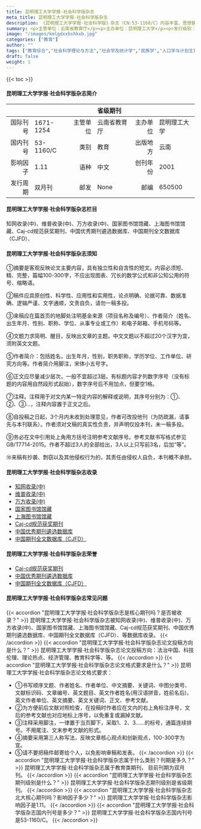 ```yaml
---
title: 昆明理工大学学报·社会科学版杂志
meta_title: 昆明理工大学学报·社会科学版杂志
description: 《昆明理工大学学报·社会科学版》杂志（CN:53-1160/C）内容丰富、思想健康，2001年创刊，目前以双月刊形式发行，刊物对外积极扩大宣传，致力于提高杂志质量与影响。杂志以推动社会科学研究和知识创新为宗旨。该杂志关注社会科学领域的最新研究动态，报道最新的研究成果和学术观点，为学者和研究人员提供一个高质量的学术交流平台。 该杂志的背景与当前教育界强调学术研究和知识创新的大环境密切相关。在全球化和信息化的背景下，学术研究和知识创新的重要性日益凸显，成为推动社会进步和经济发展的重要力量。《昆明理工大学学报·社会科学版》应运而生，目的是整合学校内外的学术资源，搭建一个学术交流平台，推动社会科学研究和知识创新。 《昆明理工大学学报·社会科学版》的内容涵盖了各个社会科学学科领域，包括经济学、管理学、法学、文学、历史学等。杂志设有研究论文、综述文章、专题研究、新书评介等多种栏目，既有来自全球范围内的最新研究成果，也有对具体问题的深入分析和探讨。通过这些内容，读者可以及时了解到各个社会科学学科领域的最新动态，掌握先进的理念和方法，寻找合作机会。
summary: <p>主管单位：云南省教育厅</p><p>主办单位：昆明理工大学</p><p>发行级别：省级期刊</p><p>发行周期：双月刊</p>
image: "/images/kmlgdxxbshkxb.jpg"
categories: ["教育"]
author: ""
tags: ["教育综合","社会科学理论与方法","社会学及统计学","民族学","人口学与计划生育","人才学与劳动科学","教育理论与教育管理","学前教育","初等教育","中等教育","高等教育","职业教育","成人教育与特殊教育","体育",]
draft: false
weight: 1
---
```


{{< toc >}}

#### 昆明理工大学学报·社会科学版杂志简介
|               |                               |               | 省级期刊        |               |                           |
| ------------: | :---------------------------- | ------------: | :---------------------------- | ------------: | :------------------------ |
| 国际刊号      | 1671-1254   | 主管单位      | 云南省教育厅     | 主办单位      | 昆明理工大学     |
| 国内刊号      | 53-1160/C        | 类别          | 教育       | 出版地方      | 云南           |
| 影响因子      | 1.11        | 语种          | 中文             | 创刊年份      | 2001    |
| 发行周期      | 双月刊    | 邮发          | None              | 邮编          | 650500      |

#### 昆明理工大学学报·社会科学版杂志栏目
<span>知网收录(中)</span>、<span>维普收录(中)</span>、<span>万方收录(中)</span>、<span>国家图书馆馆藏</span>、<span>上海图书馆馆藏</span>、<span>Caj-cd规范获奖期刊</span>、<span>中国优秀期刊遴选数据库</span>、<span>中国期刊全文数据库（CJFD）</span>、

#### 昆明理工大学学报·社会科学版杂志须知
<p><p>
	①摘要是客观反映论文主要内容，具有独立性和自含性的短文。内容必须短、精、完整，篇幅100-300字，不应出现图表、冗长的数学公式和非公知公用的符号、缩略语。
</p><p>
	②稿件应具原创性、科学性、应用性和实用性，论点明确、论据可靠、数据准确、逻辑严谨、文字通顺，文责自负，请勿一稿多投。
</p><p>
	③来稿应在篇首页的地脚处注明基金来源（项目名称及编号）、作者简介（姓名、出生年月、性别、职称、学位、从事专业或工作）和电子邮箱、手机号码等。
</p><p>
	④文题力求简明、醒目，反映出文章的主题。中文文题以不超过20个汉字为宜，须附英文文题。
</p><p>
	⑤作者简介：包括姓名，出生年月，性别，职务职称，学历学位、工作单位、研究方向等。作者简介用脚注，宋体小五号字。
</p><p>
	⑥正文应尽量减少层次，一般不宜超过3层。有标题内容才列数字序号（没有标题的内容用自然段形式起始），数字序号后不用加点，但要空1格。
</p><p>
	⑦注释。注释用于对文内某一特定内容的解释或说明，其序号分别为：①、②、③…，注释内容置于正文之后。
</p><p>
	⑧自投稿之日起，3个月内未收到处理意见，作者可改投他刊（为防疏漏，请事先与本刊联系）。作者须对文稿的真实性负责，并声明仅投本刊，未一稿多投。
</p><p>
	⑨务必在文中引用处上角用方括号注明参考文献序号。参考文献书写格式参见GB/T7714-2015。作者不超过3人的全部给出，3人以上只写前3名，后加“等”。
</p><p>
	⑩来稿有抄袭、剽窃以及其他侵权行为的，其责任由侵权人自负，本刊概不承担。
</p></p>


#### 昆明理工大学学报·社会科学版杂志收录
<ul>
    <li class="inline-block">
        <a class="bg-theme-light hover:bg-primary dark:bg-darkmode-theme-light dark:hover:bg-darkmode-primary dark:hover:text-dark m-1 block rounded px-3 py-1 hover:text-white" href="#昆明理工大学学报·社会科学版杂志收录">
        知网收录(中)
        </a>
    </li>
    <li class="inline-block">
        <a class="bg-theme-light hover:bg-primary dark:bg-darkmode-theme-light dark:hover:bg-darkmode-primary dark:hover:text-dark m-1 block rounded px-3 py-1 hover:text-white" href="#昆明理工大学学报·社会科学版杂志收录">
        维普收录(中)
        </a>
    </li>
    <li class="inline-block">
        <a class="bg-theme-light hover:bg-primary dark:bg-darkmode-theme-light dark:hover:bg-darkmode-primary dark:hover:text-dark m-1 block rounded px-3 py-1 hover:text-white" href="#昆明理工大学学报·社会科学版杂志收录">
        万方收录(中)
        </a>
    </li>
    <li class="inline-block">
        <a class="bg-theme-light hover:bg-primary dark:bg-darkmode-theme-light dark:hover:bg-darkmode-primary dark:hover:text-dark m-1 block rounded px-3 py-1 hover:text-white" href="#昆明理工大学学报·社会科学版杂志收录">
        国家图书馆馆藏
        </a>
    </li>
    <li class="inline-block">
        <a class="bg-theme-light hover:bg-primary dark:bg-darkmode-theme-light dark:hover:bg-darkmode-primary dark:hover:text-dark m-1 block rounded px-3 py-1 hover:text-white" href="#昆明理工大学学报·社会科学版杂志收录">
        上海图书馆馆藏
        </a>
    </li>
    <li class="inline-block">
        <a class="bg-theme-light hover:bg-primary dark:bg-darkmode-theme-light dark:hover:bg-darkmode-primary dark:hover:text-dark m-1 block rounded px-3 py-1 hover:text-white" href="#昆明理工大学学报·社会科学版杂志收录">
        Caj-cd规范获奖期刊
        </a>
    </li>
    <li class="inline-block">
        <a class="bg-theme-light hover:bg-primary dark:bg-darkmode-theme-light dark:hover:bg-darkmode-primary dark:hover:text-dark m-1 block rounded px-3 py-1 hover:text-white" href="#昆明理工大学学报·社会科学版杂志收录">
        中国优秀期刊遴选数据库
        </a>
    </li>
    <li class="inline-block">
        <a class="bg-theme-light hover:bg-primary dark:bg-darkmode-theme-light dark:hover:bg-darkmode-primary dark:hover:text-dark m-1 block rounded px-3 py-1 hover:text-white" href="#昆明理工大学学报·社会科学版杂志收录">
        中国期刊全文数据库（CJFD）
        </a>
    </li>
</ul>



#### 昆明理工大学学报·社会科学版杂志荣誉
<ul>
    <li class="inline-block">
        <a class="bg-theme-light hover:bg-primary dark:bg-darkmode-theme-light dark:hover:bg-darkmode-primary dark:hover:text-dark m-1 block rounded px-3 py-1 hover:text-white" href="#昆明理工大学学报·社会科学版杂志荣誉">
        Caj-cd规范获奖期刊
        </a>
    </li>
    <li class="inline-block">
        <a class="bg-theme-light hover:bg-primary dark:bg-darkmode-theme-light dark:hover:bg-darkmode-primary dark:hover:text-dark m-1 block rounded px-3 py-1 hover:text-white" href="#昆明理工大学学报·社会科学版杂志荣誉">
        中国优秀期刊遴选数据库
        </a>
    </li>
    <li class="inline-block">
        <a class="bg-theme-light hover:bg-primary dark:bg-darkmode-theme-light dark:hover:bg-darkmode-primary dark:hover:text-dark m-1 block rounded px-3 py-1 hover:text-white" href="#昆明理工大学学报·社会科学版杂志荣誉">
        中国期刊全文数据库（CJFD）
        </a>
    </li>
</ul>












#### 昆明理工大学学报·社会科学版杂志常见问题
{{< accordion "昆明理工大学学报·社会科学版杂志是核心期刊吗？是否被收录？" >}}
昆明理工大学学报·社会科学版杂志被知网收录(中)、维普收录(中)、万方收录(中)、国家图书馆馆藏、上海图书馆馆藏、Caj-cd规范获奖期刊、中国优秀期刊遴选数据库、中国期刊全文数据库（CJFD）、等数据库收录。
{{< /accordion >}}
{{< accordion "昆明理工大学学报·社会科学版杂志论文投稿方向是什么？" >}}
昆明理工大学学报·社会科学版杂志论文投稿方向：法治中国、科技伦理、理论热点、经济管理、教育科学等、等。
{{< /accordion >}}
{{< accordion "昆明理工大学学报·社会科学版杂志论文格式要求是什么？" >}}
昆明理工大学学报·社会科学版杂志论文格式要求：
- ①书写顺序文题、作者姓名、作者单位、中文摘要、关键词、中图分类号、文献标识码、文章编号、英文题目、英文作者姓名(用汉语拼音，姓前名后)，英文作者单位、英文摘要、英文关键词、正文、参考文献。
- ②为方便前后文献对照检查，在投稿时作者应在文内的右上角标注序号，文后的参考文献也对应地标上序号，以免重复或漏掉文献。
- ③注释采用脚注，一律置于当页脚下，采取1、2、3……的标号，通篇连续排号。不用尾注、文末参考文献的形式。
- ④摘要采用第三人称写法，反映文章核心观点和创新观点，100-300字为宜。
- ⑤请不要把稿件邮寄给个人，以免影响审稿和发表。
{{< /accordion >}}
{{< accordion "昆明理工大学学报·社会科学版杂志属于什么类别？刊期是多久？" >}}
昆明理工大学学报·社会科学版杂志属于教育类期刊， 目前刊期为双月刊。
{{< /accordion >}}
{{< accordion "昆明理工大学学报·社会科学版杂志期刊级别是什么？" >}}
昆明理工大学学报·社会科学版杂志期刊级别是省级期刊。
{{< /accordion >}}
{{< accordion "昆明理工大学学报·社会科学版杂志北大核心期刊吗？影响因子多少？" >}}
昆明理工大学学报·社会科学版杂志影响因子是1.11。
{{< /accordion >}}
{{< accordion "昆明理工大学学报·社会科学版杂志国内刊号是多少？" >}}
昆明理工大学学报·社会科学版杂志国内刊号是53-1160/C。
{{< /accordion >}}